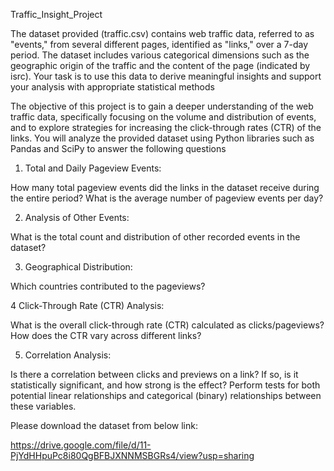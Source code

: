 Traffic_Insight_Project

The dataset provided (traffic.csv) contains web traffic data, referred to as "events," from several different pages, identified as "links," over a 7-day period. The dataset includes various categorical dimensions such as the geographic origin of the traffic and the content of the page (indicated by isrc). Your task is to use this data to derive meaningful insights and support your analysis with appropriate statistical methods

The objective of this project is to gain a deeper understanding of the web traffic data, specifically focusing on the volume and distribution of events, and to explore strategies for increasing the click-through rates (CTR) of the links. You will analyze the provided dataset using Python libraries such as Pandas and SciPy to answer the following questions

1. Total and Daily Pageview Events:

How many total pageview events did the links in the dataset receive during the entire period?
What is the average number of pageview events per day?

2. Analysis of Other Events:

What is the total count and distribution of other recorded events in the dataset?

3. Geographical Distribution:

Which countries contributed to the pageviews?

4 Click-Through Rate (CTR) Analysis:

What is the overall click-through rate (CTR) calculated as clicks/pageviews? How does the CTR vary across different links?

5. Correlation Analysis:

Is there a correlation between clicks and previews on a link? If so, is it statistically significant, and how strong is the effect? Perform tests for both potential linear relationships and categorical (binary) relationships between these variables.

Please download the dataset from below link:

https://drive.google.com/file/d/11-PjYdHHpuPc8i80QgBFBJXNNMSBGRs4/view?usp=sharing
